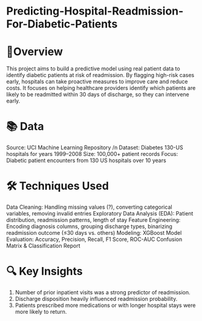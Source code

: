# Predicting-Hospital-Readmission-For-Diabetic-Patients
# 📌Overview
This project aims to build a predictive model using real patient data to identify diabetic patients at risk of readmission. By flagging high-risk cases early, hospitals can take proactive measures to improve care and reduce costs. It focuses on helping healthcare providers identify which patients are likely to be readmitted within 30 days of discharge, so they can intervene early.

# 📚 Data
Source: UCI Machine Learning Repository /n
Dataset: Diabetes 130-US hospitals for years 1999–2008
Size: 100,000+ patient records
Focus: Diabetic patient encounters from 130 US hospitals over 10 years

# 🛠️ Techniques Used
Data Cleaning: Handling missing values (?), converting categorical variables, removing invalid entries
Exploratory Data Analysis (EDA): Patient distribution, readmission patterns, length of stay
Feature Engineering: Encoding diagnosis columns, grouping discharge types, binarizing readmission outcome (≤30 days vs. others)
Modeling: XGBoost
Model Evaluation: Accuracy, Precision, Recall, F1 Score, ROC-AUC
Confusion Matrix & Classification Report

# 🔍 Key Insights
1. Number of prior inpatient visits was a strong predictor of readmission.
2. Discharge disposition heavily influenced readmission probability.
3. Patients prescribed more medications or with longer hospital stays were more likely to return.
